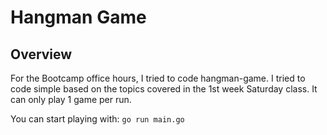 # Hangman Game

## Overview
For the Bootcamp office hours, I tried to code hangman-game. I tried to code simple based on the topics covered in the 1st week Saturday class. It can only play 1 game per run. 

You can start playing with:
``` go run main.go ```